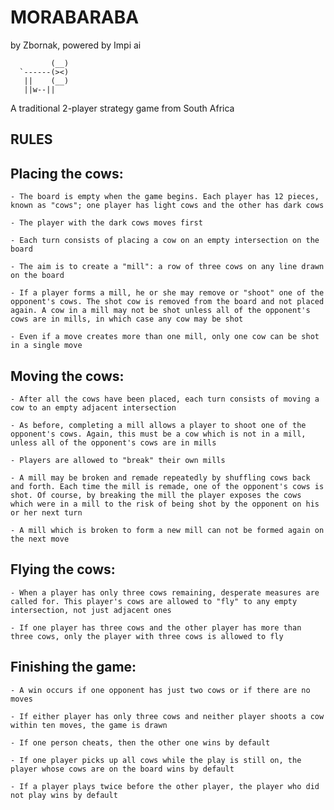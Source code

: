# MORABARABA

by Zbornak, powered by Impi ai
    
             (__)    
      `------(><)
       ||    (__)
       ||w--||
    
A traditional 2-player strategy game from South Africa

## RULES

## Placing the cows:

    - The board is empty when the game begins. Each player has 12 pieces, known as "cows"; one player has light cows and the other has dark cows
    
    - The player with the dark cows moves first
   
    - Each turn consists of placing a cow on an empty intersection on the board
    
    - The aim is to create a "mill": a row of three cows on any line drawn on the board
   
    - If a player forms a mill, he or she may remove or "shoot" one of the opponent's cows. The shot cow is removed from the board and not placed again. A cow in a mill may not be shot unless all of the opponent's cows are in mills, in which case any cow may be shot
    
    - Even if a move creates more than one mill, only one cow can be shot in a single move
    
## Moving the cows:

    - After all the cows have been placed, each turn consists of moving a cow to an empty adjacent intersection
    
    - As before, completing a mill allows a player to shoot one of the opponent's cows. Again, this must be a cow which is not in a mill, unless all of the opponent's cows are in mills
    
    - Players are allowed to "break" their own mills
   
    - A mill may be broken and remade repeatedly by shuffling cows back and forth. Each time the mill is remade, one of the opponent's cows is shot. Of course, by breaking the mill the player exposes the cows which were in a mill to the risk of being shot by the opponent on his or her next turn
    
    - A mill which is broken to form a new mill can not be formed again on the next move
    
## Flying the cows:

	- When a player has only three cows remaining, desperate measures are called for. This player's cows are allowed to "fly" to any empty intersection, not just adjacent ones
    
    - If one player has three cows and the other player has more than three cows, only the player with three cows is allowed to fly
    
## Finishing the game:

    - A win occurs if one opponent has just two cows or if there are no moves
    
    - If either player has only three cows and neither player shoots a cow within ten moves, the game is drawn
    
    - If one person cheats, then the other one wins by default
    
    - If one player picks up all cows while the play is still on, the player whose cows are on the board wins by default
    
    - If a player plays twice before the other player, the player who did not play wins by default

